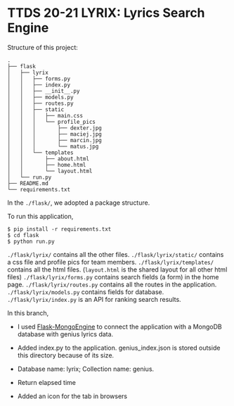 # TTDS 20-21 LYRIX: Lyrics Search Engine

Structure of this project:

```
.
├── flask
│   ├── lyrix
│   │   ├── forms.py
│   │   ├── index.py
│   │   ├── __init__.py
│   │   ├── models.py
│   │   ├── routes.py
│   │   ├── static
│   │   │   ├── main.css
│   │   │   └── profile_pics
│   │   │       ├── dexter.jpg
│   │   │       ├── maciej.jpg
│   │   │       ├── marcin.jpg
│   │   │       └── matus.jpg
│   │   └── templates
│   │       ├── about.html
│   │       ├── home.html
│   │       └── layout.html
│   └── run.py
├── README.md
└── requirements.txt

```

In the `./flask/`, we adopted a package structure.

To run this application,

```
$ pip install -r requirements.txt
$ cd flask
$ python run.py
```
`./flask/lyrix/` contains all the other files. `./flask/lyrix/static/` contains a css file and profile pics for team members. `./flask/lyrix/templates/` contains all the html files.
(`layout.html` is the shared layout for all other html files) `./flask/lyrix/forms.py` contains search fields (a form) in the home page. 
`./flask/lyrix/routes.py` contains all the routes in the application. `./flask/lyrix/models.py` contains fields for database. `./flask/lyrix/index.py` is an API for ranking search results.

In this branch,
* I used [Flask-MongoEngine](http://docs.mongoengine.org/projects/flask-mongoengine/en/latest/) to connect the application 
  with a MongoDB database with genius lyrics data. 
  
* Added index.py to the application. genius_index.json is stored outside this directory because of its size.
* Database name: lyrix; Collection name: genius.
* Return elapsed time 
* Added an icon for the tab in browsers


